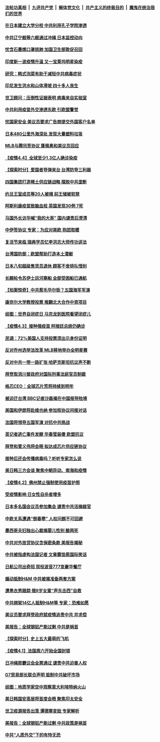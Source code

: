 

####  [法轮功真相](../../../../basic/blob/master/README.md?t=04050931) &nbsp;|&nbsp; [九评共产党](../../../../9ping.md/blob/master/README.md?t=04050931) &nbsp;|&nbsp; [解体党文化](../../../../jtdwh.md/blob/master/README.md?t=04050931)  &nbsp;|&nbsp; [共产主义的终极目的](../../../../gczydzjmd.md/blob/master/README.md?t=04050931) &nbsp;|&nbsp; [魔鬼在统治我们的世界](../../../../mgztzwmdsj.md/blob/master/README.md?t=04050931) 

#### [在日本建立大学分校 中共利用孔子学院渗透](../pages/nsc418/n12857411.md?t=04050931) 

#### [中共辽宁舰等六舰通过冲绳 日本监控动向](../pages/nsc418/n12857944.md?t=04050931) 

#### [忧含石墨烯口罩损肺 加国卫生部敦促召回](../pages/nsc418/n12857929.md?t=04050931) 

#### [印度新一波疫情升温 又一宝莱坞明星染疫](../pages/nsc418/n12857881.md?t=04050931) 

#### [研究：韩式泡菜有助于减轻中共病毒症状](../pages/nsc418/n12857898.md?t=04050931) 

#### [印尼发生洪水和山体滑坡 四十多人丧生](../pages/nsc418/n12857790.md?t=04050931) 

#### [世卫顾问：压倒性证据表明 病毒来自实验室](../pages/nsc418/n12857607.md?t=04050931) 

#### [中共利用疫苗外交渗透东欧 引欧盟警觉](../pages/nsc418/n12857712.md?t=04050931) 

#### [忧国家安全 美议员要求广告商提交外国客户名单](../pages/nsc418/n12857553.md?t=04050931) 

#### [日本480公里外海深处 发现大量塑料垃圾](../pages/nsc418/n12857181.md?t=04050931) 

#### [MLB与腾讯签协议 蓬佩奥和美议员回应](../pages/nsc418/n12857554.md?t=04050931) 

#### [【疫情4.4】全球至少1.3亿人确诊染疫](../pages/nsc418/n12857264.md?t=04050931) 

#### [【探索时分】爱国者导弹来台 台湾防导三利器](../pages/nsc418/n12856710.md?t=04050931) 

#### [四国集团打造稀土供应链战略 摆脱中共垄断](../pages/nsc418/n12847305.md?t=04050931) 

#### [约旦王室成员等20人被捕 前王储被软禁](../pages/nsc418/n12856923.md?t=04050931) 

#### [阿斯利康疫苗致脑血栓 英国发现30例 7死](../pages/nsc418/n12856698.md?t=04050931) 

#### [马国外长访华喊“我的大哥” 国内谴责后澄清](../pages/nsc418/n12856642.md?t=04050931) 

#### [中伊签协议 专家：为应对美欧 抱团取暖](../pages/nsc418/n12856551.md?t=04050931) 

#### [复活节来临 瑞典学员忆李洪志大师传功讲法](../pages/nsc418/n12856572.md?t=04050931) 

#### [台湾国防部：欧盟帮助打造本土潜艇](../pages/nsc418/n12856375.md?t=04050931) 

#### [日本八旬超级售货员退休 顾客不舍排队惜别](../pages/nsc418/n12856009.md?t=04050931) 

#### [长赐轮令苏伊士运河塞船 全部受困船已通航](../pages/nsc418/n12856309.md?t=04050931) 

#### [【拍案惊奇】中共惹毛华尔街？五国海军军演](../pages/nsc418/n12855501.md?t=04050931) 

#### [康奈尔大学教授投票 推翻北大合作中资项目](../pages/nsc418/n12856254.md?t=04050931) 

#### [组图：世界自闭症日 马克龙到医院看望闭症儿](../pages/nsc418/n12855960.md?t=04050931) 

#### [【疫情4.3】接种俄疫苗 阿根廷总统仍确诊](../pages/nsc418/n12855986.md?t=04050931) 

#### [民调：72%美国人支持投票须出示身份证明](../pages/nsc418/n12855890.md?t=04050931) 

#### [反对乔州选举法改革 MLB移地举办全明星赛](../pages/nsc418/n12855611.md?t=04050931) 

#### [反对中共一带一路扩张 哈萨克斯坦抗议声不断](../pages/nsc418/n12855419.md?t=04050931) 

#### [拜登取消川普政府对国际刑事法庭官员制裁](../pages/nsc418/n12855373.md?t=04050931) 

#### [格芯CEO：全球芯片荒将持续到明年](../pages/nsc418/n12855162.md?t=04050931) 

#### [被迫迁台湾 BBC记者沙磊揭在中国报导险境](../pages/nsc418/n12854801.md?t=04050931) 

#### [美国和伊朗将赴维也纳 参加核协议间接对话](../pages/nsc418/n12854820.md?t=04050931) 

#### [法国将领导五国军演 对抗中共挑战](../pages/nsc418/n12854651.md?t=04050931) 

#### [英记者逃亡事件发酵 华春莹装傻 欧盟抗议](../pages/nsc418/n12854561.md?t=04050931) 

#### [拜登和菅义伟将会晤 拟达成芯片供应链协议](../pages/nsc418/n12854443.md?t=04050931) 

#### [接种后还会传播病毒吗？听听专家怎么说](../pages/nsc418/n12854135.md?t=04050931) 

#### [美日韩三方会谈 聚焦中朝异动、南海和疫情](../pages/nsc418/n12851558.md?t=04050931) 

#### [【疫情4.2】佛州禁止强制使用疫苗护照](../pages/nsc418/n12853825.md?t=04050931) 

#### [受疫情影响 日女性自杀者增多](../pages/nsc418/n12853742.md?t=04050931) 

#### [日本多名国会议员参加集会 谴责中共活摘器官](../pages/nsc418/n12851618.md?t=04050931) 

#### [中欧关系遭遇“倒春寒” 人权问题不可回避](../pages/nsc418/n12852745.md?t=04050931) 

#### [墨西哥夫妇独出心裁揭婴儿性别 酿两死](../pages/nsc418/n12852308.md?t=04050931) 

#### [中共对外放贷协议含保密条款 美报告揭秘](../pages/nsc418/n12852459.md?t=04050931) 

#### [中共被指虚构法国记者 文章露馅惹国际笑话](../pages/nsc418/n12852317.md?t=04050931) 

#### [日航公司出奇招 现役波音777变豪华餐厅](../pages/nsc418/n12851241.md?t=04050931) 

#### [煽动抵制H&M 中共被揭准备两套方案](../pages/nsc418/n12852191.md?t=04050931) 

#### [遭黑衣男跟踪 俄9岁女童“声东击西”自救](../pages/nsc418/n12850354.md?t=04050931) 

#### [中共绑架14亿人抵制H&M等 专家：恐难如愿](../pages/nsc418/n12849515.md?t=04050931) 

#### [美议员要求拜登政府就疫情追责中共 并求偿](../pages/nsc418/n12851882.md?t=04050931) 

#### [美报告：全球钢铝产能过剩 中共是祸首](../pages/nsc418/n12851788.md?t=04050931) 

#### [【探索时分】史上五大最萌的飞机](../pages/nsc418/n12849666.md?t=04050931) 

#### [【疫情4.1】法国周六开始全国封锁](../pages/nsc418/n12851171.md?t=04050931) 

#### [日冲绳那霸议会全票通过 谴责中共迫害人权](../pages/nsc418/n12845632.md?t=04050931) 

#### [G7贸易部长联合声明 抵制中共破坏市场](../pages/nsc418/n12851555.md?t=04050931) 

#### [组图：地质学家空中观察意大利埃特纳火山](../pages/nsc418/n12851140.md?t=04050931) 

#### [美日韩国安高层将首度会晤 聚焦印太安全](../pages/nsc418/n12850729.md?t=04050931) 

#### [世卫疫源报告出笼 谭德塞变脸 专家解析](../pages/nsc418/n12850621.md?t=04050931) 

#### [美报告：全球钢铝产能过剩 中共政策是祸首](../pages/nsc418/n12850366.md?t=04050931) 

#### [中共“人质外交”下的有恃无恐](../pages/nsc418/n12849304.md?t=04050931) 

